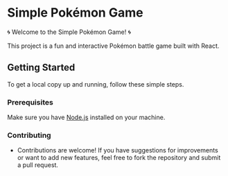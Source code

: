 # Simple Pokémon Game

🌀 Welcome to the Simple Pokémon Game! 🌀

This project is a fun and interactive Pokémon battle game built with React.

## Getting Started

To get a local copy up and running, follow these simple steps.

### Prerequisites

Make sure you have [Node.js](https://nodejs.org/) installed on your machine.

### Contributing

- Contributions are welcome! If you have suggestions for improvements or want to add new features, feel free to fork the repository and submit a pull request.
